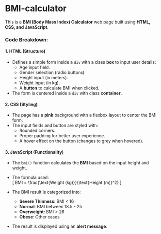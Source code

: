 # BMI-calculator <br>
This is a **BMI (Body Mass Index) Calculator** web page built using **HTML, CSS, and JavaScript**.  

### **Code Breakdown:**

#### **1. HTML (Structure)**
- Defines a simple form inside a `div` with a class **box** to input user details:
  - Age input field.
  - Gender selection (radio buttons).
  - Height input (in meters).
  - Weight input (in kg).
  - A **button** to calculate BMI when clicked.
- The form is centered inside a `div` with class **container**.

#### **2. CSS (Styling)**
- The page has a **pink** background with a flexbox layout to center the BMI form.
- The input fields and button are styled with:
  - Rounded corners.
  - Proper padding for better user experience.
  - A hover effect on the button (changes to grey when hovered).

#### **3. JavaScript (Functionality)**
- The `bmi()` function calculates the **BMI** based on the input height and weight.
- The formula used:  
  \[
  BMI = \frac{\text{Weight (kg)}}{\text{Height (m)}^2}
  \]
- The BMI result is categorized into:
  - **Severe Thinness**: BMI < 16
  - **Normal**: BMI between 18.5 - 25
  - **Overweight**: BMI > 26
  - **Obese**: Other cases

- The result is displayed using an **alert message**.

